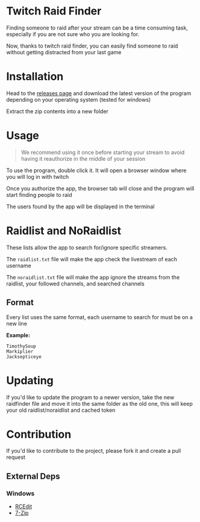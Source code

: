# Twitch Raid Finder

Finding someone to raid after your stream can be a time consuming task,
especially if you are not sure who you are looking for.

Now, thanks to twitch raid finder, you can easily find someone to raid without getting distracted from your last game

# Installation

Head to the [releases page](https://github.com/mrTomatolegit/raid-finder/releases) and download the latest version of the program depending on your operating system (tested for windows)

Extract the zip contents into a new folder

# Usage

> We recommend using it once before starting your stream to avoid having it reauthorize in the middle of your session

To use the program, double click it. It will open a browser window where you will log in with twitch

Once you authorize the app, the browser tab will close and the program will start finding people to raid

The users found by the app will be displayed in the terminal

# Raidlist and NoRaidlist

These lists allow the app to search for/ignore specific streamers.

The `raidlist.txt` file will make the app check the livestream of each username

The `noraidlist.txt` file will make the app ignore the streams from the raidlist, your followed channels, and searched channels

## Format

Every list uses the same format, each username to search for must be on a new line

**Example:**

```
TimothySoup
Markiplier
Jacksepticeye
```

# Updating

If you'd like to update the program to a newer version, take the new raidfinder file and move it into the same folder as the old one, this will keep your old raidlist/noraidlist and cached token

# Contribution

If you'd like to contribute to the project, please fork it and create a pull request

## External Deps

### Windows

-   [RCEdit](https://github.com/electron/rcedit)
-   [7-Zip](https://www.7-zip.org/download.html)
